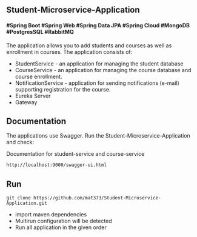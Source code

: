 ## Student-Microservice-Application

#### #Spring Boot #Spring Web #Spring Data JPA #Spring Cloud #MongoDB #PostgresSQL #RabbitMQ

The application allows you to add students and courses as well as enrollment in courses. The application consists of:
- StudentService - an application for managing the student database
- CourseService - an application for managing the course database and course enrollment.
- NotificationService - application for sending notifications (e-mail) supporting registration for the course.
- Eureka Server
- Gateway

## Documentation

The applications use Swagger. Run the Student-Microservice-Application and check:

Documentation for student-service and course-service
```bash
http://localhost:9000/swagger-ui.html
```

## Run
```
git clone https://github.com/mat373/Student-Microservice-Application.git
```
- import maven dependencies
- Multirun configuration will be detected
- Run all application in the given order

